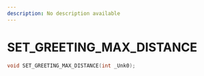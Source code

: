```yaml
---
description: No description available 
---
```


# SET_GREETING_MAX_DISTANCE

```cpp
void SET_GREETING_MAX_DISTANCE(int _Unk0);
```